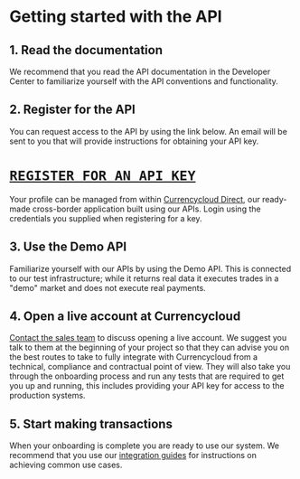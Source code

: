 [_metadata_:menu_title]:- "Getting started with the API"
[_metadata_:order]:- "2"

# Getting started with the API

## 1. Read the documentation

We recommend that you read the API documentation in the Developer Center to familiarize yourself with the API conventions and functionality.

## 2. Register for the API

You can request access to the API by using the link below. An email will be sent to you that will provide instructions for obtaining your API key.

# [`REGISTER FOR AN API KEY`](/register-for-an-api-key/)  


Your profile can be managed from within [Currencycloud Direct](https://direct-demo.currencycloud.com/login), our ready-made cross-border application built using our APIs. Login using the credentials you supplied when registering for a key.

## 3. Use the Demo API

Familiarize yourself with our APIs by using the Demo API. This is connected to our test infrastructure; while it returns real data it executes trades in a "demo" market and does not execute real payments.

## 4. Open a live account at Currencycloud

[Contact the sales team](https://www.currencycloud.com/contact-sales/) to discuss opening a live account. We suggest you talk to them at the beginning of your project so that they can advise you on the best routes to take to fully integrate with Currencycloud from a technical, compliance and contractual point of view. They will also take you through the onboarding process and run any tests that are required to get you up and running, this includes providing your API key for access to the production systems.

## 5. Start making transactions

When your onboarding is complete you are ready to use our system. We recommend that you use our [integration guides](/guides/integration-guides/overview) for instructions on achieving common use cases.
